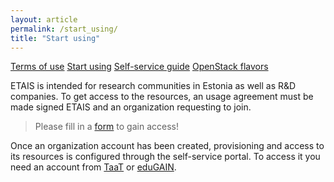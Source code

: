 ```yaml
---
layout: article
permalink: /start_using/
title: "Start using"
---
```


<a href="../terms_of_use/" class="btn-info"> Terms of use</a>
<a href="../start_using/" class="btn-success"> Start using</a>
<a href="../self_service/" class="btn-info"> Self-service guide</a>
<a href="../openstack_flavors/" class="btn-info"> OpenStack flavors</a>

ETAIS is intended for research communities in Estonia as well as R&D companies. To get access to the resources,
an usage agreement must be made signed ETAIS and an organization requesting to join.

> Please fill in a [form](https://goo.gl/AgZBdp) to gain access! 

Once an organization account has been created, provisioning and access to its resources is configured through
the self-service portal. To access it you need an account from [TaaT](http://taat.edu.ee/) or
[eduGAIN](https://www.geant.org/Services/Trust_identity_and_security/eduGAIN).
